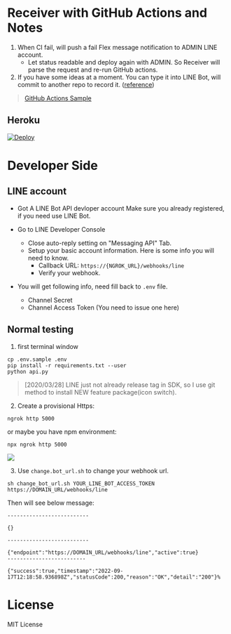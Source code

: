 # Receiver with GitHub Actions and Notes

1.  When CI fail, will push a fail Flex message notification to ADMIN LINE account.
    - Let status readable and deploy again with ADMIN. So Receiver will parse the request and re-run GitHub actions.
2. If you have some ideas at a moment. You can type it into LINE Bot, will commit to another repo to record it. ([reference](https://github.com/louis70109/ideas-tree/tree/master))

> [GitHub Actions Sample](https://github.com/louis70109/nijia-blog-backup/blob/master/.github/workflows/deploy.yml)

## Heroku

[![Deploy](https://www.herokucdn.com/deploy/button.svg)](https://heroku.com/deploy)

# Developer Side

## LINE account

- Got A LINE Bot API devloper account
Make sure you already registered, if you need use LINE Bot.


- Go to LINE Developer Console
    - Close auto-reply setting on "Messaging API" Tab.
    - Setup your basic account information. Here is some info you will need to know.
        - Callback URL: `https://{NGROK_URL}/webhooks/line`
        - Verify your webhook.
- You will get following info, need fill back to `.env` file.
    - Channel Secret
    - Channel Access Token (You need to issue one here)

## Normal testing

1. first terminal window
```
cp .env.sample .env
pip install -r requirements.txt --user
python api.py
```

> [2020/03/28] LINE just not already release tag in SDK, so I use git method to install NEW feature package(icon switch).
2. Create a provisional Https:

```
ngrok http 5000
```

or maybe you have npm environment:

```
npx ngrok http 5000
```
![](https://i.imgur.com/azVdG8j.png)

3. Use `change.bot_url.sh` to change your webhook url.

```
sh change_bot_url.sh YOUR_LINE_BOT_ACCESS_TOKEN  https://DOMAIN_URL/webhooks/line
```

Then will see below message:

```
--------------------------

{}

--------------------------

{"endpoint":"https://DOMAIN_URL/webhooks/line","active":true}
-------------------------

{"success":true,"timestamp":"2022-09-17T12:18:58.936898Z","statusCode":200,"reason":"OK","detail":"200"}%                     
```

# License

MIT License

